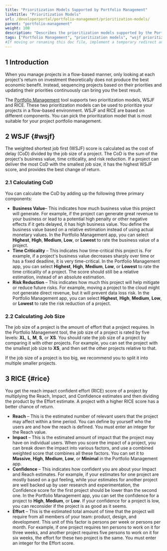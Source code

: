 ```yaml
---
title: "Prioritization Models Supported by Portfolio Management"
linktitle: "Prioritization Models"
url: /developerportal/portfolio-management/prioritization-models/
parent: "portfolio-management"
weight: 100
description: "Describes the prioritization models supported by the Portfolio Management tool."
tags: ["Portfolio Management", "prioritization models", "wsjf prioritization", "rice prioritization"]
#If moving or renaming this doc file, implement a temporary redirect and let the respective team know they should update the URL in the product. See Mapping to Products for more details.
---
```


## 1 Introduction

When you manage projects in a flow-based manner, only looking at each project's return on investment theoretically does not produce the best economic benefit. Instead, sequencing projects based on their priorities and updating their priorities continuously can bring you the best result.

The [Portfolio Management](/developerportal/portfolio-management/) tool supports two prioritization models, WSJF and RICE. These two prioritization models can be used to prioritize your projects in a flow-based environment. WSJF and RICE are based on different components. You can pick the prioritization model that is most suitable for your project portfolio management.

## 2 WSJF {#wsjf}

The weighted shortest job first (WSJF) score is calculated as the cost of delay (CoD) divided by the job size of a project. The CoD is the sum of the project's business value, time criticality, and risk reduction. If a project can deliver the most CoD with the smallest job size, it has the highest WSJF score, and provides the best change of return.

### 2.1 Calculating CoD

You can calculate the CoD by adding up the following three primary components:

* **Business Value**– This indicates how much business value this project will generate. For example, if the project can generate great revenue to your business or lead to a potential high penalty or other negative effects if it gets delayed, it has high business value. You define the business value based on a relative estimation instead of using actual monetary values. In the Portfolio Management app, you can select **Highest**, **High**, **Medium**, **Low**, or **Lowest** to rate the business value of a project.
* **Time Criticality** – This indicates how time-critical this project is. For example, if a project's business value decreases sharply over time or has a fixed deadline, it is very time-critical. In the Portfolio Management app, you can select **Highest**, **High**, **Medium**, **Low**, or **Lowest** to rate the time criticality of a project. The score should still be a relative estimation, instead of an absolute estimation.
* **Risk Reduction** – This indicates how much this project will help mitigate or reduce future risks. For example, moving a project to the cloud might not generate direct revenue, but it will prevent data loss risk. In the Portfolio Management app, you can select **Highest**, **High**, **Medium**, **Low**, or **Lowest** to rate the risk reduction of a project.

### 2.2 Calculating Job Size

The job size of a project is the amount of effort that a project requires. In the Portfolio Management tool, the job size of a project is rated by five levels: **XL**, **L**, **M**, **S**, or **XS**. You should rate the job size of a project by comparing it with other projects. For example, you can set the project with the smallest job size to **XS**, and then set the other projects relative to that.

If the job size of a project is too big, we recommend you to split it into multiple smaller projects.

## 3 RICE {#rice}

You get the reach impact confident effort (RICE) score of a project by multiplying the Reach, Impact, and Confidence estimates and then dividing the product by the Effort estimate. A project with a higher RICE score has a better chance of return.

* **Reach** – This is the estimated number of relevant users that the project may affect within a time period. You can define by yourself who the users are and how the reach is defined. You must enter an integer for the Reach value.
* **Impact** – This is the estimated amount of impact that the project may have on individual users. When you score the impact of a project, you can break down the impact into various factors, and use a combined weighted score that combines all these factors. You can set it to **Massive**, **High**, **Medium**, **Low**, or **Minimal** in the Portfolio Management app.
* **Confidence** – This indicates how confident you are about your Impact and Reach estimates. For example, if your estimates for one project are mostly based on a gut feeling, while your estimates for another project are well backed up by user research and experimentation, the Confidence score for the first project should be lower than the second one. In the Portfolio Management app, you can set the confidence for a project to **High**, **Medium**, or **Low**. If your confidence for a project is low, you can reconsider if the project is as good as it seems.
* **Effort** – This is the estimated total amount of time that the project will require from all members of your team: product, design, and development. This unit of this factor is persons per week or persons per month. For example, if one project requires ten persons to work on it for three weeks, and another project requires five persons to work on it for six weeks, the effort for these two project is the same. You must enter an integer for the Effort score.
